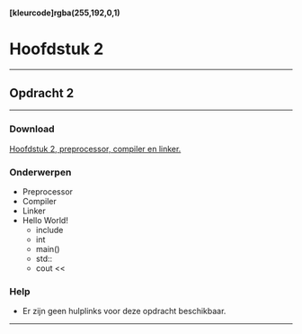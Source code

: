 #### [kleurcode]rgba(255,192,0,1)

# Hoofdstuk 2

---
## Opdracht 2
---

### Download
[Hoofdstuk 2, preprocessor, compiler en linker.](https://elo.kw1c.nl/CMS/Studie/811%20ICT-Academie/811%20VakkenInhoud/%5BB.08%20C++%5D%20C++/25187%20%C2%A0%20Applicatie-%20en%20mediaontwikkelaar/Periode%2007/Productie/01.%20Reader/ProgrammerenC++AO_lrjr2_Console_Hfst02.pdf)

### Onderwerpen
*   Preprocessor
*   Compiler
*   Linker
*   Hello World!
    *   include
    *   int
    *   main()
    *   std::
    *   cout <<

### Help
*   Er zijn geen hulplinks voor deze opdracht beschikbaar.

---

